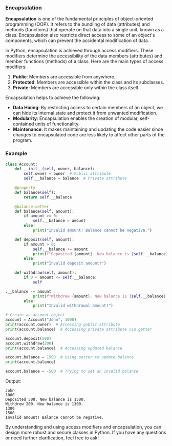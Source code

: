 ### Encapsulation

**Encapsulation** is one of the fundamental principles of object-oriented programming (OOP). It refers to the bundling of data (attributes) and methods (functions) that operate on that data into a single unit, known as a class. Encapsulation also restricts direct access to some of an object's components, which can prevent the accidental modification of data.

In Python, encapsulation is achieved through access modifiers. These modifiers determine the accessibility of the data members (attributes) and member functions (methods) of a class. Here are the main types of access modifiers:

1. **Public**: Members are accessible from anywhere.
2. **Protected**: Members are accessible within the class and its subclasses.
3. **Private**: Members are accessible only within the class itself.

Encapsulation helps to achieve the following:
- **Data Hiding**: By restricting access to certain members of an object, we can hide its internal state and protect it from unwanted modification.
- **Modularity**: Encapsulation enables the creation of modular, self-contained units of functionality.
- **Maintenance**: It makes maintaining and updating the code easier since changes to encapsulated code are less likely to affect other parts of the program.


### Example

```python
class Account:
    def __init__(self, owner, balance):
        self.owner = owner  # Public attribute
        self.__balance = balance  # Private attribute

    @property
    def balance(self):
        return self.__balance

    @balance.setter
    def balance(self, amount):
        if amount >= 0:
            self.__balance = amount
        else:
            print("Invalid amount! Balance cannot be negative.")

    def deposit(self, amount):
        if amount > 0:
            self.__balance += amount
            print(f"Deposited {amount}. New balance is {self.__balance}.")
        else:
            print("Invalid deposit amount!")

    def withdraw(self, amount):
        if 0 < amount <= self.__balance:
            self

.__balance -= amount
            print(f"Withdrew {amount}. New balance is {self.__balance}.")
        else:
            print("Invalid withdrawal amount!")

# Create an account object
account = Account("John", 1000)
print(account.owner)  # Accessing public attribute
print(account.balance)  # Accessing private attribute via getter

account.deposit(500)
account.withdraw(200)
print(account.balance)  # Accessing updated balance

account.balance = 1500  # Using setter to update balance
print(account.balance)

account.balance = -500  # Trying to set an invalid balance
```

Output:
```
John
1000
Deposited 500. New balance is 1500.
Withdrew 200. New balance is 1300.
1300
1500
Invalid amount! Balance cannot be negative.
```

By understanding and using access modifiers and encapsulation, you can design more robust and secure classes in Python. If you have any questions or need further clarification, feel free to ask!
